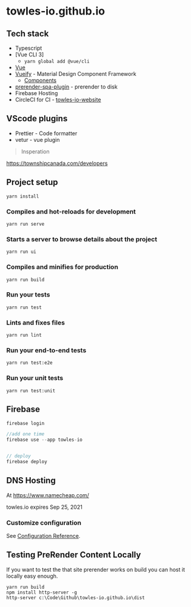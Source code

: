 # towles-io.github.io


## Tech stack
- Typescript
- [Vue CLI 3]
  - `yarn global add @vue/cli`
- [Vue](https://vuejs.org/v2/guide/)
- [Vueify](https://vuetifyjs.com/en/) - Material Design
Component Framework
  - [Components](https://vuetifyjs.com/en/components/api-explorer)
- [prerender-spa-plugin](https://github.com/chrisvfritz/prerender-spa-plugin) - prerender to disk
- Firebase Hosting
- CircleCI for CI - [towles-io-website](https://circleci.com/gh/towles-io/towles-io-website)




## VScode plugins

- Prettier - Code formatter
- vetur - vue plugin

> Insperation 

https://townshipcanada.com/developers

## Project setup
```
yarn install
```

### Compiles and hot-reloads for development
```
yarn run serve
```

### Starts a server to browse details about the project
```
yarn run ui
```

### Compiles and minifies for production
```
yarn run build
```

### Run your tests
```
yarn run test
```

### Lints and fixes files
```
yarn run lint
```

### Run your end-to-end tests
```
yarn run test:e2e
```

### Run your unit tests
```
yarn run test:unit
```


## Firebase


```js
firebase login

//add one time
firebase use --app towles-io


// deploy
firebase deploy

```

## DNS Hosting

At https://www.namecheap.com/

towles.io expires Sep 25, 2021


### Customize configuration
See [Configuration Reference](https://cli.vuejs.org/config/).


## Testing PreRender Content Locally

If you want to test the that site prerender works on build you can host it locally easy enough. 

```
yarn run build
npm install http-server -g
http-server c:\Code\Github\towles-io.github.io\dist
```